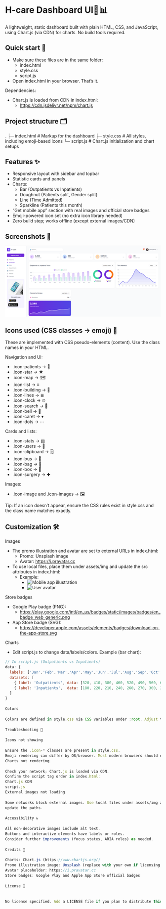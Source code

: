 # H-care Dashboard UI🏥📊

A lightweight, static dashboard built with plain HTML, CSS, and JavaScript, using Chart.js (via CDN) for charts. No build tools required.

## Quick start 🚀

- Make sure these files are in the same folder:
  - index.html
  - style.css
  - script.js
- Open index.html in your browser. That’s it.

Dependencies:
- Chart.js is loaded from CDN in index.html:
  - https://cdn.jsdelivr.net/npm/chart.js

## Project structure 🗂


. ├─ index.html # Markup for the dashboard ├─ style.css # All styles, including emoji-based icons └─ script.js # Chart.js initialization and chart setups


## Features ✨

- Responsive layout with sidebar and topbar
- Statistic cards and panels
- Charts:
  - Bar (Outpatients vs Inpatients)
  - Doughnut (Patients split, Gender split)
  - Line (Time Admitted)
  - Sparkline (Patients this month)
- “Get mobile app” section with real images and official store badges
- Emoji-powered icon set (no extra icon library needed)
- Zero build step; works offline (except external images/CDN)

## Screenshots 📸

![image](https://github.com/MdSaifAli063/Dashboard-UI/blob/c8bf5ce3516756d69db099a9c71e5e3ff3cdc2dd/Screenshot%202025-09-08%20163108.png)


## Icons used (CSS classes → emoji) 🎨

These are implemented with CSS pseudo-elements (content). Use the class names in your HTML.

Navigation and UI:
- .icon-patients → 🏥
- .icon-star → ★
- .icon-map → 🗺
- .icon-list → ≡
- .icon-building → 🏢
- .icon-lines → ≣
- .icon-clock → ⏱
- .icon-search → 🔎
- .icon-bell → 🔔
- .icon-caret → ▾
- .icon-dots → ⋯

Cards and lists:
- .icon-stats → ▤
- .icon-users → 👥
- .icon-clipboard → 🗒
- .icon-bus → 🚐
- .icon-bag → 👜
- .icon-box → 🧠
- .icon-surgery → ✚

Images:
- .icon-image and .icon-images → 🖼

Tip: If an icon doesn’t appear, ensure the CSS rules exist in style.css and the class name matches exactly.

## Customization 🛠

Images
- The promo illustration and avatar are set to external URLs in index.html:
  - Promo: Unsplash image
  - Avatar: https://i.pravatar.cc
- To use local files, place them under assets/img and update the src attributes in index.html:
  - Example:
    - <img src="assets/img/promo-illustration.jpg" alt="Mobile app illustration" />
    - <img src="assets/img/avatar.jpg" class="avatar" alt="User avatar" />

Store badges
- Google Play badge (PNG):
  - https://play.google.com/intl/en_us/badges/static/images/badges/en_badge_web_generic.png
- App Store badge (SVG):
  - https://developer.apple.com/assets/elements/badges/download-on-the-app-store.svg

Charts
- Edit script.js to change data/labels/colors. Example (bar chart):
```js
// In script.js (Outpatients vs Inpatients)
data: {
  labels: ['Jan','Feb','Mar','Apr','May','Jun','Jul','Aug','Sep','Oct','Nov','Dec'],
  datasets: [
    { label: 'Outpatients', data: [320, 410, 380, 460, 520, 490, 560, 610, 580, 600, 640, 700] },
    { label: 'Inpatients',  data: [180, 220, 210, 240, 260, 270, 300, 320, 310, 330, 340, 360] }
  ]
}

Colors

Colors are defined in style.css via CSS variables under :root. Adjust them to theme the app.

Troubleshooting 🔧

Icons not showing

Ensure the .icon-* classes are present in style.css.
Emoji rendering can differ by OS/browser. Most modern browsers should display them fine.
Charts not rendering

Check your network; Chart.js is loaded via CDN.
Confirm the script tag order in index.html:
Chart.js CDN
script.js
External images not loading

Some networks block external images. Use local files under assets/img and 
update the paths.

Accessibility ♿

All non-decorative images include alt text.
Buttons and interactive elements have labels or roles.
Consider further improvements (focus states, ARIA roles) as needed.

Credits 🙏

Charts: Chart.js (https://www.chartjs.org/)
Promo illustration image: Unsplash (replace with your own if licensing matters for your distribution)
Avatar placeholder: https://i.pravatar.cc
Store badges: Google Play and Apple App Store official badges

License 📜


No license specified. Add a LICENSE file if you plan to distribute this project.

